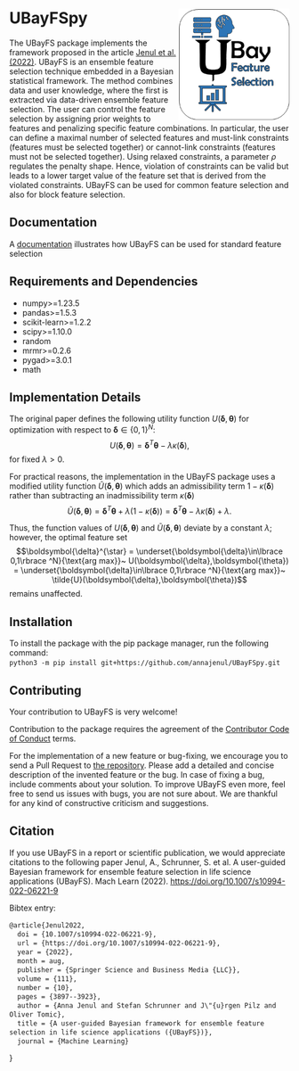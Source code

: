 # UBayFSpy <img src="logo.png" align="right" width="200"/>


The UBayFS package implements the framework proposed in the article [Jenul et al. (2022)](https://link.springer.com/article/10.1007/s10994-022-06221-9). UBayFS is an ensemble feature selection technique embedded in a Bayesian statistical framework. The method combines data and user knowledge, where the first is extracted via data-driven ensemble feature selection. The user can control the feature selection by assigning prior weights to features and penalizing specific feature combinations. In particular, the user can define a maximal number of selected features and must-link constraints (features must be selected together) or cannot-link constraints (features must not be selected together). Using relaxed constraints, a parameter $\rho$ regulates the penalty shape. Hence, violation of constraints can be valid but leads to a lower target value of the feature set that is derived from the violated constraints. UBayFS can be used for common feature selection and also for block feature selection.

Documentation
-------------
A [documentation](https://annajenul.github.io/UBayFSpy/) illustrates how UBayFS can be used for standard feature selection 


Requirements and Dependencies
-----------------------------

- numpy>=1.23.5
- pandas>=1.5.3
- scikit-learn>=1.2.2
- scipy>=1.10.0
- random
- mrmr>=0.2.6
- pygad>=3.0.1
- math


Implementation Details
----------------------
The original paper defines the following utility function $U(\boldsymbol{\delta},\boldsymbol{\theta})$ for optimization with respect to $\boldsymbol{\delta}\in \lbrace 0,1\rbrace ^N$:
$$U(\boldsymbol{\delta},\boldsymbol{\theta}) = \boldsymbol{\delta}^T \boldsymbol{\theta}-\lambda \kappa(\boldsymbol{\delta}), $$
for fixed $\lambda>0$.


For practical reasons, the implementation in the UBayFS package uses a modified utility function $\tilde{U}(\boldsymbol{\delta},\boldsymbol{\theta})$ which adds an admissibility term $1-\kappa(\boldsymbol{\delta})$ rather than subtracting an inadmissibility term $\kappa(\boldsymbol{\delta})$
$$\tilde{U}(\boldsymbol{\delta},\boldsymbol{\theta}) = \boldsymbol{\delta}^T \boldsymbol{\theta}+\lambda (1-\kappa(\boldsymbol{\delta})) = \boldsymbol{\delta}^T \boldsymbol{\theta}-\lambda \kappa(\boldsymbol{\delta}) +\lambda.$$

Thus, the function values of $U(\boldsymbol{\delta},\boldsymbol{\theta})$ and $\tilde{U}(\boldsymbol{\delta},\boldsymbol{\theta})$ deviate by a constant $\lambda$; however, the optimal feature set $$\boldsymbol{\delta}^{\star} = \underset{\boldsymbol{\delta}\in\lbrace 0,1\rbrace ^N}{\text{arg max}}~ U(\boldsymbol{\delta},\boldsymbol{\theta}) = \underset{\boldsymbol{\delta}\in\lbrace 0,1\rbrace ^N}{\text{arg max}}~ \tilde{U}(\boldsymbol{\delta},\boldsymbol{\theta})$$ remains unaffected.


Installation
------------
To install the package with the pip package manager, run the following command:  
`python3 -m pip install git+https://github.com/annajenul/UBayFSpy.git`

Contributing
------------
Your contribution to UBayFS is very welcome! 

Contribution to the package requires the agreement of the [Contributor Code of Conduct](https://github.com/annajenul/UBayFSpy/blob/main/CODE_OF_CONDUCT.md) terms.

For the implementation of a new feature or bug-fixing, we encourage you to send a Pull Request to [the repository](https://github.com/annajenul/UBayFSpy). Please add a detailed and concise description of the invented feature or the bug. In case of fixing a bug, include comments about your solution. To improve UBayFS even more, feel free to send us issues with bugs, you are not sure about. We are thankful for any kind of constructive criticism and suggestions.

Citation
------------
If you use UBayFS in a report or scientific publication, we would appreciate citations to the following paper
Jenul, A., Schrunner, S. et al. A user-guided Bayesian framework for ensemble feature selection in life science applications (UBayFS). Mach Learn (2022). https://doi.org/10.1007/s10994-022-06221-9

Bibtex entry:

	@article{Jenul2022,
	  doi = {10.1007/s10994-022-06221-9},
	  url = {https://doi.org/10.1007/s10994-022-06221-9},
	  year = {2022},
	  month = aug,
	  publisher = {Springer Science and Business Media {LLC}},
	  volume = {111},
	  number = {10},
	  pages = {3897--3923},
	  author = {Anna Jenul and Stefan Schrunner and J\"{u}rgen Pilz and Oliver Tomic},
	  title = {A user-guided Bayesian framework for ensemble feature selection in life science applications ({UBayFS})},
	  journal = {Machine Learning}
}
